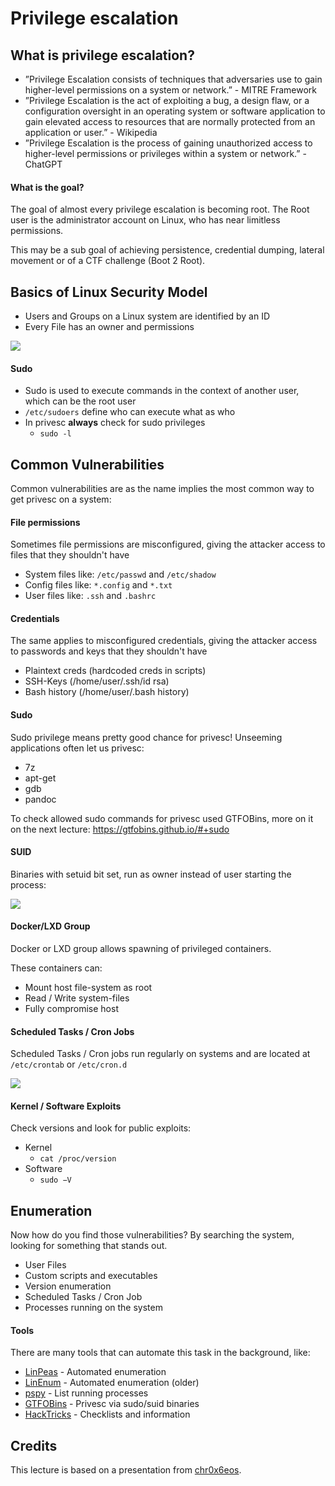 # Privilege escalation

## What is privilege escalation?

- ”Privilege Escalation consists of techniques that adversaries use to gain higher-level permissions on a system or network.” - MITRE Framework
-  ”Privilege Escalation is the act of exploiting a bug, a design flaw, or a configuration oversight in an operating system or software application to gain elevated access to resources that are normally protected from an application or user.” - Wikipedia
- ”Privilege Escalation is the process of gaining unauthorized access to higher-level permissions or privileges within a system or network.” - ChatGPT

#### What is the goal?

The goal of almost every privilege escalation is becoming root. The Root user is the administrator account on Linux, who has near limitless permissions.

This may be a sub goal of achieving persistence, credential dumping, lateral movement or of a CTF challenge (Boot 2 Root).

## Basics of Linux Security Model

- Users and Groups on a Linux system are identified by an ID
- Every File has an owner and permissions

![](file_permissions.jpg)

#### Sudo

- Sudo is used to execute commands in the context of another user, which can be the root user
- ```/etc/sudoers``` define who can execute what as who
- In privesc **always** check for sudo privileges
	- ```sudo -l```

## Common Vulnerabilities

Common vulnerabilities are as the name implies the most common way to get privesc on a system:

#### File permissions

Sometimes file permissions are misconfigured, giving the attacker access to files that they shouldn't have

- System files like: ```/etc/passwd``` and ```/etc/shadow``` 
- Config files like: ```*.config``` and ```*.txt```
- User files like: ```.ssh``` and ```.bashrc```

#### Credentials

The same applies to misconfigured credentials, giving the attacker access to passwords and keys that they shouldn't have

- Plaintext creds (hardcoded creds in scripts)
- SSH-Keys (/home/user/.ssh/id rsa)
- Bash history (/home/user/.bash history)

#### Sudo

Sudo privilege means pretty good chance for privesc!
Unseeming applications often let us privesc:

- 7z
- apt-get
- gdb
- pandoc

To check allowed sudo commands for privesc used GTFOBins, more on it on the next lecture:
https://gtfobins.github.io/#+sudo

#### SUID

Binaries with setuid bit set, run as owner instead of user
starting the process:

![](suid_example.jpg)

#### Docker/LXD Group

Docker or LXD group allows spawning of privileged containers.

These containers can:
- Mount host file-system as root
- Read / Write system-files
- Fully compromise host

#### Scheduled Tasks / Cron Jobs

Scheduled Tasks / Cron jobs run regularly on systems and are located at ```/etc/crontab``` or ```/etc/cron.d``` 

![](crontab.jpg)

#### Kernel / Software Exploits

Check versions and look for public exploits:

- Kernel
	- ```cat /proc/version```
- Software
	- ```sudo −V```

## Enumeration

Now how do you find those vulnerabilities? By searching the system, looking for something that stands out.

- User Files
- Custom scripts and executables
- Version enumeration
- Scheduled Tasks / Cron Job
- Processes running on the system

#### Tools

There are many tools that can automate this task in the background, like:
- [LinPeas](https://github.com/carlospolop/PEASS-ng/) - Automated enumeration
- [LinEnum](https://github.com/rebootuser/LinEnum) - Automated enumeration (older)
- [pspy](https://github.com/DominicBreuker/pspy) - List running processes
- [GTFOBins](https://gtfobins.github.io/) - Privesc via sudo/suid binaries
- [HackTricks](https://book.hacktricks.xyz/linux-hardening/privilege-escalation) - Checklists and information

## Credits

This lecture is based on a presentation from [chr0x6eos](https://github.com/chr0x6eos).
